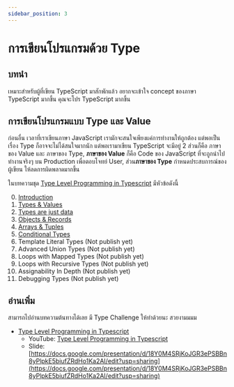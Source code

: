 ```yaml
---
sidebar_position: 3
---
```

# การเขียนโปรแกรมด้วย Type


## บทนำ

เหมาะสำหรับผู้ที่เขียน TypeScript มาสักพักแล้ว  อยากจะเข้าใจ concept ของภาษา TypeScript มากขึ้น คุณจะโปร TypeScript มากขึ้น 

## การเขียนโปรแกรมแบบ Type และ Value

ก่อนอื่น เวลาที่เราเขียนภาษา JavaScript เรามักจะสนใจเพียงแค่การทำงานให้ถูกต้อง แต่พอเป็นเรื่อง Type ก็อาจจะไม่ได้สนใจมากนัก แต่พอเรามาเขียน TypeScript จะมีอยู่ 2 ส่วนก็คือ ภาษาของ Value และ ภาษาของ Type, **ภาษาของ Value** ก็คือ Code ของ JavaScript ที่จะถูกนำไปทำงานจริงๆ บน Production เพื่อตอบโจทย์ User, ส่วน**ภาษาของ Type** กำหนดประสบการณ์ของผู้เขียน ให้ลดการผิดพลาดมากขึ้น

ในบทความชุด [Type Level Programming in Typescript](https://type-level-typescript.com/) มีหัวข้อดังนี้


0. [Introduction](https://type-level-typescript.com/) 
1. [Types & Values](https://type-level-typescript.com/01-types-and-values)
2. [Types are just data](https://type-level-typescript.com/02-types-are-just-data)
3. [Objects & Records](https://type-level-typescript.com/03-objects-and-records)
4. [Arrays & Tuples](https://type-level-typescript.com/04-arrays-and-tuples)
5. [Conditional Types](https://type-level-typescript.com/05-conditional-types)
6. Template Literal Types (Not publish yet)
7. Advanced Union Types (Not publish yet)
8. Loops with Mapped Types (Not publish yet)
9. Loops with Recursive Types (Not publish yet)
10. Assignability In Depth (Not publish yet)
11. Debugging Types (Not publish yet)

## อ่านเพิ่ม
สามารถไปอ่านบทความต้นทางได้เลย มี Type Challenge ให้ทำด้วยนะ สวยงามมมม

- [Type Level Programming in Typescript](https://type-level-typescript.com/) 
	- YouTube: [Type Level Programming in Typescript](https://www.youtube.com/watch?reload=9&v=vGVvJuazs84)
	- Slide: [https://docs.google.com/presentation/d/18Y0M4SRjKoJGR3ePSBBn8yPlpkE5biufZRdHo1Ka2AI/edit?usp=sharing](https://docs.google.com/presentation/d/18Y0M4SRjKoJGR3ePSBBn8yPlpkE5biufZRdHo1Ka2AI/edit?usp=sharing)
